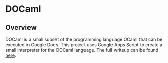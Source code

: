 # DOCaml

## Overview

DOCaml is a small subset of the programming language OCaml that can be executed in Google Docs. This project uses Google Apps Script to create a small interpreter for the DOCaml language. The full writeup can be found [here]().
